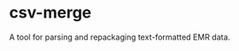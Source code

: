 # csv-merge
A tool for parsing and repackaging text-formatted EMR data.

<!-- ### Usage
csv-merge.py allows csv  -->
